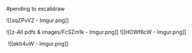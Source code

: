 #pending  to excalidraw

![[sqZPvVZ - Imgur.png]]

![[z-All pdfs & images/FcSZm1k - Imgur.png]]
![[HOWf6cW - Imgur.png]]


![]()
![[ekti4uW - Imgur.png]]